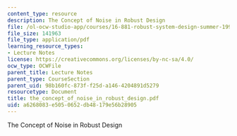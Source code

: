 ```yaml
---
content_type: resource
description: The Concept of Noise in Robust Design
file: /ol-ocw-studio-app/courses/16-881-robust-system-design-summer-1998/a6268083e5050652db48179e56b28905_the_concept_of_noise_in_robust_design.pdf
file_size: 141963
file_type: application/pdf
learning_resource_types:
- Lecture Notes
license: https://creativecommons.org/licenses/by-nc-sa/4.0/
ocw_type: OCWFile
parent_title: Lecture Notes
parent_type: CourseSection
parent_uid: 98b160fc-873f-f25d-a146-4204891d5279
resourcetype: Document
title: the_concept_of_noise_in_robust_design.pdf
uid: a6268083-e505-0652-db48-179e56b28905
---
```

The Concept of Noise in Robust Design
